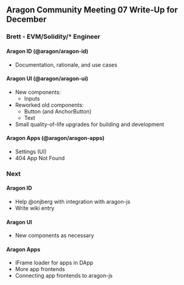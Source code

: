 ## Aragon Community Meeting 07 Write-Up for December

### Brett - EVM/Solidity/\* Engineer

#### Aragon ID (@aragon/aragon-id)

- Documentation, rationale, and use cases

#### Aragon UI (@aragon/aragon-ui)

- New components:
    - Inputs
- Reworked old components:
    - Button (and AnchorButton)
    - Text
- Small quality-of-life upgrades for building and development

#### Aragon Apps (@aragon/aragon-apps)

- Settings (UI)
- 404 App Not Found

### Next

#### Aragon ID

- Help @onjberg with integration with aragon-js
- Write wiki entry

#### Aragon UI

- New components as necessary

#### Aragon Apps

- IFrame loader for apps in DApp
- More app frontends
- Connecting app frontends to aragon-js
